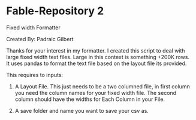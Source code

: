 # Fable-Repository 2
 Fixed width Formatter



Created By:  Padraic Gilbert




Thanks for your interest in my formatter.  I created this script to deal with large fixed width text files.  Large in this context is something +200K rows.  
It uses pandas to format the text file based on the layout file its provided.   


This requires to inputs:

1)  A Layout File.  This just needs to be a two columned file, in first column you need the column names for your fixed width file.  The second column should have the widths for Each Column
in your File.  

2) A save folder and name you want to save your csv as. 

